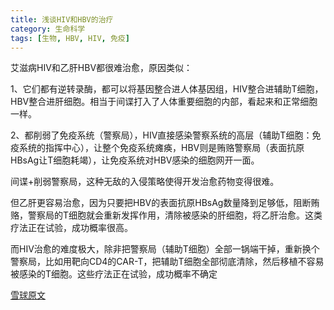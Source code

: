 ```yaml
---
title: 浅谈HIV和HBV的治疗
category: 生命科学
tags: [生物, HBV, HIV, 免疫]
---
```


艾滋病HIV和乙肝HBV都很难治愈，原因类似：

1、它们都有逆转录酶，都可以将基因整合进人体基因组，HIV整合进辅助T细胞，HBV整合进肝细胞。相当于间谍打入了人体重要细胞的内部，看起来和正常细胞一样。

2、都削弱了免疫系统（警察局），HIV直接感染警察系统的高层（辅助T细胞：免疫系统的指挥中心），让整个免疫系统瘫痪，HBV则是贿赂警察局（表面抗原HBsAg让T细胞耗竭），让免疫系统对HBV感染的细胞网开一面。<!--more-->

间谍+削弱警察局，这种无敌的入侵策略使得开发治愈药物变得很难。

但乙肝更容易治愈，因为只要把HBV的表面抗原HBsAg数量降到足够低，阻断贿赂，警察局的T细胞就会重新发挥作用，清除被感染的肝细胞，将乙肝治愈。这类疗法正在试验，成功概率很高。

而HIV治愈的难度极大，除非把警察局（辅助T细胞）全部一锅端干掉，重新换个警察局，比如用靶向CD4的CAR-T，把辅助T细胞全部彻底清除，然后移植不容易被感染的T细胞。这些疗法正在试验，成功概率不确定

[雪球原文](https://xueqiu.com/9220236682/196732101)
